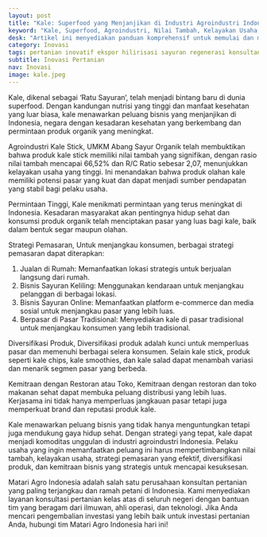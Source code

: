 ```yaml
---
layout: post
title: "Kale: Superfood yang Menjanjikan di Industri Agroindustri Indonesia"
keyword: "Kale, Superfood, Agroindustri, Nilai Tambah, Kelayakan Usaha, Pemasaran Sayuran, Diversifikasi Produk, Kemitraan Bisnis, Sayuran Organik, Bisnis Sayuran, matari agro Indonesia"
desk: "Artikel ini menyediakan panduan komprehensif untuk memulai dan mengembangkan bisnis kale di Indonesia, dengan fokus pada nilai tambah, kelayakan usaha, strategi pemasaran, diversifikasi produk, dan kemitraan bisnis"
category: Inovasi
tags: pertanian inovatif ekspor hilirisasi sayuran regenerasi konsultan
subtitle: Inovasi Pertanian
nav: Inovasi
image: kale.jpeg
---
```



Kale, dikenal sebagai ‘Ratu Sayuran’, telah menjadi bintang baru di dunia superfood. Dengan kandungan nutrisi yang tinggi dan manfaat kesehatan yang luar biasa, kale menawarkan peluang bisnis yang menjanjikan di Indonesia, negara dengan kesadaran kesehatan yang berkembang dan permintaan produk organik yang meningkat.

Agroindustri Kale Stick, UMKM Abang Sayur Organik telah membuktikan bahwa produk kale stick memiliki nilai tambah yang signifikan, dengan rasio nilai tambah mencapai 66,52% dan R/C Ratio sebesar 2,07, menunjukkan kelayakan usaha yang tinggi. Ini menandakan bahwa produk olahan kale memiliki potensi pasar yang kuat dan dapat menjadi sumber pendapatan yang stabil bagi pelaku usaha.

Permintaan Tinggi, Kale menikmati permintaan yang terus meningkat di Indonesia. Kesadaran masyarakat akan pentingnya hidup sehat dan konsumsi produk organik telah menciptakan pasar yang luas bagi kale, baik dalam bentuk segar maupun olahan.

Strategi Pemasaran, Untuk menjangkau konsumen, berbagai strategi pemasaran dapat diterapkan:

1. Jualan di Rumah: Memanfaatkan lokasi strategis untuk berjualan langsung dari rumah.
2. Bisnis Sayuran Keliling: Menggunakan kendaraan untuk menjangkau pelanggan di berbagai lokasi.
3. Bisnis Sayuran Online: Memanfaatkan platform e-commerce dan media sosial untuk menjangkau pasar yang lebih luas.
4. Berpasar di Pasar Tradisional: Menyediakan kale di pasar tradisional untuk menjangkau konsumen yang lebih tradisional.

Diversifikasi Produk, Diversifikasi produk adalah kunci untuk memperluas pasar dan memenuhi berbagai selera konsumen. Selain kale stick, produk seperti kale chips, kale smoothies, dan kale salad dapat menambah variasi dan menarik segmen pasar yang berbeda.

Kemitraan dengan Restoran atau Toko, Kemitraan dengan restoran dan toko makanan sehat dapat membuka peluang distribusi yang lebih luas. Kerjasama ini tidak hanya memperluas jangkauan pasar tetapi juga memperkuat brand dan reputasi produk kale.

Kale menawarkan peluang bisnis yang tidak hanya menguntungkan tetapi juga mendukung gaya hidup sehat. Dengan strategi yang tepat, kale dapat menjadi komoditas unggulan di industri agroindustri Indonesia. Pelaku usaha yang ingin memanfaatkan peluang ini harus mempertimbangkan nilai tambah, kelayakan usaha, strategi pemasaran yang efektif, diversifikasi produk, dan kemitraan bisnis yang strategis untuk mencapai kesuksesan.

Matari Agro Indonesia adalah salah satu perusahaan konsultan pertanian yang paling terjangkau dan ramah petani di Indonesia. Kami menyediakan layanan konsultasi pertanian kelas atas di seluruh negeri dengan bantuan tim yang beragam dari ilmuwan, ahli operasi, dan teknologi. Jika Anda mencari pengembalian investasi yang lebih baik untuk investasi pertanian Anda, hubungi tim Matari Agro Indonesia hari ini!
